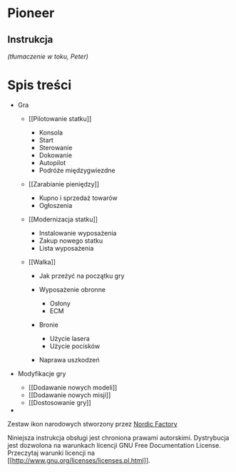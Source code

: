 ﻿# Pioneer

## Instrukcja

*(tłumaczenie w toku, Peter)*

# Spis treści

-   Gra
    -   [[Pilotowanie statku]]
        -   Konsola
        -   Start
        -   Sterowanie
        -   Dokowanie
        -   Autopilot
        -   Podróże międzygwiezdne

    -   [[Zarabianie pieniędzy]]
        -   Kupno i sprzedaż towarów
        -   Ogłoszenia

    -   [[Modernizacja statku]]
        -   Instalowanie wyposażenia
        -   Zakup nowego statku
        -   Lista wyposażenia

    -   [[Walka]]
        -   Jak przeżyć na początku gry
        -   Wyposażenie obronne
            -   Osłony
            -   ECM

        -   Bronie
            -   Użycie lasera
            -   Użycie pocisków

        -   Naprawa uszkodzeń


-   Modyfikacje gry
    -   [[Dodawanie nowych modeli]]
    -   [[Dodawanie nowych misji]]
    -   [[Dostosowanie gry]]


-
Zestaw ikon narodowych stworzony przez [Nordic Factory](http://www.nordicfactory.com/)

Niniejsza instrukcja obsługi jest chroniona prawami autorskimi.
Dystrybucja jest dozwolona na warunkach licencji GNU
Free Documentation License. Przeczytaj warunki licencji na
[[http://www.gnu.org/licenses/licenses.pl.html]].
